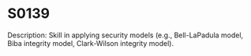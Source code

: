 # S0139
Description: Skill in applying security models (e.g., Bell-LaPadula model, Biba integrity model, Clark-Wilson integrity model).
